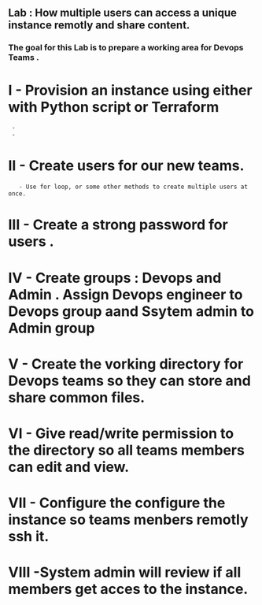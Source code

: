 ## Lab : How multiple users can access a unique instance remotly and share content.
### The goal for this Lab is to prepare a working area for Devops Teams .
# I - Provision an instance using either with Python script or Terraform 
     - 
     - 
# II - Create users for our new teams.
       - Use for loop, or some other methods to create multiple users at once.
# III - Create a strong password for users .
# IV  - Create groups : Devops and Admin . Assign Devops engineer to Devops group aand Ssytem admin to Admin group 
# V - Create the vorking directory for Devops teams so they can store and share common files.
# VI - Give read/write permission to the directory so all teams members can edit and view.
# VII - Configure the configure the instance so teams menbers remotly ssh it.
# VIII -System admin will review if all members get acces to the instance.
